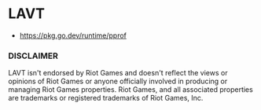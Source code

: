 # LAVT


- https://pkg.go.dev/runtime/pprof


### DISCLAIMER 
LAVT isn't endorsed by Riot Games and doesn't reflect the views or opinions of Riot Games or anyone officially involved in producing or managing Riot Games properties. Riot Games, and all associated properties are trademarks or registered trademarks of Riot Games, Inc.

